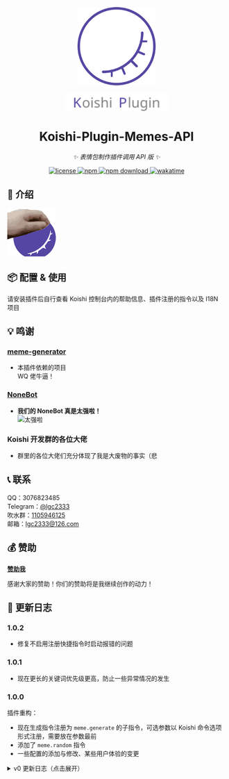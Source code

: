 <!-- markdownlint-disable MD026 MD031 MD033 MD036 MD041 -->

<div align="center">

<a href="https://koishi.chat/zh-CN/market/">
  <img src="https://raw.githubusercontent.com/lgc-KoiDev/readme/master/workspace/koishi-plugin.png" width="180" height="180" alt="KoishiPluginLogo">
</a>

<p>
  <img src="https://raw.githubusercontent.com/lgc-KoiDev/readme/master/workspace/KoishiPlugin.svg" width="240" alt="KoishiPluginText">
</p>

# Koishi-Plugin-Memes-API

_✨ 表情包制作插件调用 API 版 ✨_

<a href="./LICENSE">
  <img src="https://img.shields.io/github/license/lgc-KoiDev/koishi-plugin-memes-api.svg" alt="license">
</a>
<a href="https://www.npmjs.com/package/koishi-plugin-memes-api">
  <img src="https://img.shields.io/npm/v/koishi-plugin-memes-api" alt="npm">
</a>
<a href="https://www.npmjs.com/package/koishi-plugin-memes-api">
  <img src="https://img.shields.io/npm/dm/koishi-plugin-memes-api" alt="npm download">
</a>
<a href="https://wakatime.com/badge/user/b61b0f9a-f40b-4c82-bc51-0a75c67bfccf/project/79af41ae-0173-4c1f-9db2-f87d94569c76">
  <img src="https://wakatime.com/badge/user/b61b0f9a-f40b-4c82-bc51-0a75c67bfccf/project/79af41ae-0173-4c1f-9db2-f87d94569c76.svg" alt="wakatime">
</a>

</div>

## 📖 介绍

![rua](https://raw.githubusercontent.com/lgc-KoiDev/readme/master/memes-api/rua-koishi.gif)

## 📦 配置 & 使用

请安装插件后自行查看 Koishi 控制台内的帮助信息、插件注册的指令以及 I18N 项目

<!--
## 🗒️ TODO

~~_虽然但是，写在这里的不一定会做，我是大懒逼_~~

- [x] 支持 AT 获取头像
- [ ] 缓存渲好的 Meme
- [ ] 内置 `meme-generator`
-->

## 💡 鸣谢

### [meme-generator](https://github.com/MeetWq/meme-generator)

- 本插件依赖的项目  
  WQ 佬牛逼！

### [NoneBot](https://nonebot.dev/)

- **我们的 NoneBot 真是太强啦！**  
  ![太强啦](https://s2.loli.net/2023/02/06/Hfwj67QoVAatexN.png)

### Koishi 开发群的各位大佬

- 群里的各位大佬们充分体现了我是大废物的事实（悲

## 📞 联系

QQ：3076823485  
Telegram：[@lgc2333](https://t.me/lgc2333)  
吹水群：[1105946125](https://jq.qq.com/?_wv=1027&k=Z3n1MpEp)  
邮箱：<lgc2333@126.com>

## 💰 赞助

**[赞助我](https://blog.lgc2333.top/donate)**

感谢大家的赞助！你们的赞助将是我继续创作的动力！

## 📝 更新日志

### 1.0.2

- 修复不启用注册快捷指令时启动报错的问题

### 1.0.1

- 现在更长的关键词优先级更高，防止一些异常情况的发生

### 1.0.0

插件重构：

- 现在生成指令注册为 `meme.generate` 的子指令，可选参数以 Koishi 命令选项形式注册，需要放在参数最前
- 添加了 `meme.random` 指令
- 一些配置的添加与修改、某些用户体验的变更

<details>
<summary>v0 更新日志（点击展开）</summary>

### 0.1.29 ~ 0.1.30

- 修复一些快速指令未按预期工作的问题

### 0.1.28

- fix [#16](https://github.com/lgc-KoiDev/koishi-plugin-memes-api/issues/16)

### 0.1.27

- 现在使用 `session.execute` 执行本插件生成命令时的行为将符合开发者预期
- 一些不影响使用的其它小修改

### 0.1.26

- try 2 fix [#13](https://github.com/lgc-KoiDev/koishi-plugin-memes-api/issues/13)

### 0.1.25

- 修复与 Koishi 4.17.5 的兼容性

### 0.1.24

- 支持使用 `@用户ID` 格式的参数指定用户头像
- 生成 meme 时会提交用户信息了
- 优化了无法获取头像时的提示

### 0.1.23

- 修复上个版本中的 bug

### 0.1.22

- 现在 `meme.generate` 指令的权限对原版指令生效
- 添加配置项 `autoUseDefaultTexts`

### 0.1.21

- 支持更多平台的头像获取

### 0.1.17 ~ 0.1.20

- 兼容 Koishi 4.17

### 0.1.15 & 0.1.16

- 修复一些 Bug，优化代码

### 0.1.14

- 修复打包错误

### 0.1.13

- [#9](https://github.com/lgc-KoiDev/koishi-plugin-memes-api/issues/9)：
  - 添加配置项 `autoUseSenderAvatarWhenOnlyOne` 与 `autoUseSenderAvatarWhenOneLeft`
- [#10](https://github.com/lgc-KoiDev/koishi-plugin-memes-api/pull/10)
- [#11](https://github.com/lgc-KoiDev/koishi-plugin-memes-api/pull/11)
- 修改图片或文字数量不符的提示信息

### 0.1.12

- [#7](https://github.com/lgc-KoiDev/koishi-plugin-memes-api/issues/7)

### 0.1.11

- fix [#6](https://github.com/lgc-KoiDev/koishi-plugin-memes-api/issues/6) `meme ls 的时候会让 gocq 出现无法发图片的情况`
- 其他小调整

### 0.1.10

- `Fix: support red platform` ([#5](https://github.com/lgc-KoiDev/koishi-plugin-memes-api/pull/5))

### 0.1.9

- 修复了 `meme generate` 指令使用序号时的一些问题

### 0.1.8

- 给 `meme info` 也加上了序号支持 ([#1](https://github.com/lgc-KoiDev/koishi-plugin-memes-api/issues/1))

### 0.1.7

- `meme generate` 指令可以输入表情编号来调用表情了 ([#1](https://github.com/lgc-KoiDev/koishi-plugin-memes-api/issues/1))
- 重构部分代码
- 给配置项加上了 i18n

### 0.1.4 ~ 0.1.6

- 修复打包问题

### 0.1.3

- 支持 OneBot 平台的 AT 获取头像
- 修复一些问题

### 0.1.1 ~ 0.1.2

- 修复 & 小调整

</details>
